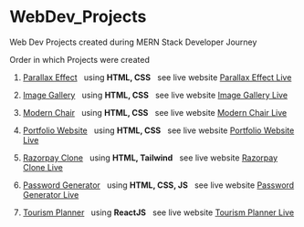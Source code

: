 # WebDev_Projects

<p>Web Dev Projects created during MERN Stack Developer Journey</p>
<p>Order in which Projects were created</p>

1. <a href="./Parallax Effect">Parallax Effect</a> &nbsp; using <b>HTML, CSS</b> &nbsp; see live website <a href="https://princepsr.github.io/WebDev_Projects/Parallax%20Effect/">Parallax Effect Live</a> </br>

2. <a href="./Image Gallery">Image Gallery</a> &nbsp; using <b>HTML, CSS</b> &nbsp; see live website <a href="https://princepsr.github.io/WebDev_Projects/Image%20Gallery/">Image Gallery Live</a> </br>

3. <a href="./Modern Chair">Modern Chair</a> &nbsp; using <b>HTML, CSS</b> &nbsp; see live website <a href="https://princepsr.github.io/WebDev_Projects/Modern%20Chair/">Modern Chair Live</a> </br>

4. <a href="./Portfolio Website">Portfolio Website</a> &nbsp; using <b>HTML, CSS</b> &nbsp; see live website <a href="https://princepsr.github.io/WebDev_Projects/Portfolio%20Website/">Portfolio Website Live</a> </br>

5. <a href="./Razorpay Clone">Razorpay Clone</a> &nbsp; using <b>HTML, Tailwind</b> &nbsp; see live website <a href="https://princepsr.github.io/WebDev_Projects/Razorpay%20Clone/dist">Razorpay Clone Live</a> </br>

6. <a href="./Password Generator">Password Generator</a> &nbsp; using <b>HTML, CSS, JS</b> &nbsp; see live website <a href="https://princepsr.github.io/WebDev_Projects/Password%20Generator">Password Generator Live</a> </br>

7. <a href="./Tourism Planner">Tourism Planner</a> &nbsp; using <b>ReactJS</b> &nbsp; see live website <a href="https://princepsr.github.io/WebDev_Projects/Tourism%20Planner/build">Tourism Planner Live</a> </br>
